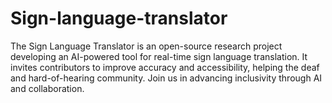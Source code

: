 # Sign-language-translator
The Sign Language Translator is an open-source research project developing an AI-powered tool for real-time sign language translation. It invites contributors to improve accuracy and accessibility, helping the deaf and hard-of-hearing community. Join us in advancing inclusivity through AI and collaboration.
